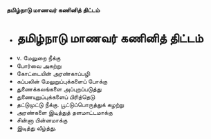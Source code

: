 **தமிழ்நாடு மாணவர் கணினித் திட்டம்**
- # தமிழ்நாடு மாணவர் கணினித் திட்டம்
- v. மேலுறை நீக்கு
- போர்வை அகற்று
- கோட்டையின் அரண்காப்பழி
- கப்பலின் மேலுறுப்புக்களைப் போக்கு
- துணைக்கலங்களை அப்புறப்படுத்து
- துணையுறுப்புக்களைப் பிரித்தெடு
- தட்டுமுட்டு நீக்கு. பூட்டுப்பொருத்துக் கழற்று
- அரண்களை இடித்துத் தளமாட்டமாக்கு
- சின்னா பின்னமாக்கு
- இடித்து வீழ்த்து.

